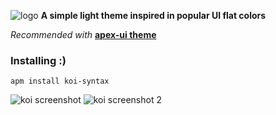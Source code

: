 ![logo](https://woodenbell.github.io/static/images/koi-syntax-logo.png)
**A simple light theme inspired in popular UI flat colors**  

*Recommended with* [**apex-ui theme**](https://github.com/apex/apex-ui)

 ### Installing :)
    apm install koi-syntax

![koi screenshot](https://woodenbell.github.io/static/images/koi-syntax-screenshot.png)
![koi screenshot 2](https://woodenbell.github.io/static/images/koi-syntax-screenshot-2.png)
